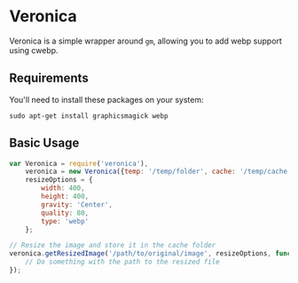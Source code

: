 # Veronica

Veronica is a simple wrapper around `gm`,
allowing you to add webp support using cwebp.

## Requirements

You'll need to install these packages on your system:

    sudo apt-get install graphicsmagick webp

## Basic Usage

```js
var Veronica = require('veronica'),
    veronica = new Veronica({temp: '/temp/folder', cache: '/temp/cache'}),
    resizeOptions = {
    	width: 400,
    	height: 400,
    	gravity: 'Center',
    	quality: 80,
    	type: 'webp'
    };

// Resize the image and store it in the cache folder
veronica.getResizedImage('/path/to/original/image', resizeOptions, function(err, resizedPath) {
	// Do something with the path to the resized file
});
```